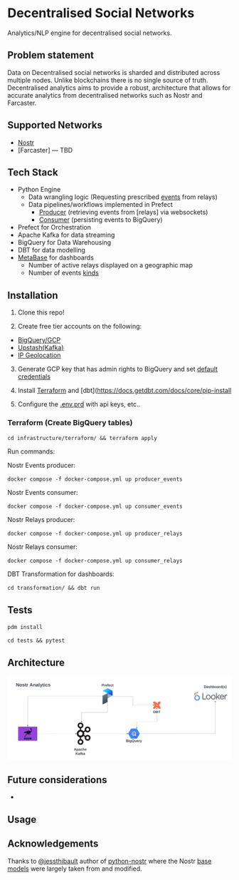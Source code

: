# Decentralised Social Networks

Analytics/NLP engine for decentralised social networks.

## Problem statement
Data on Decentralised social networks is sharded and distributed across multiple nodes. Unlike blockchains there is no single source of truth. Decentralised analytics aims to provide a robust, architecture that allows for accurate analytics from decentralised networks such as Nostr and Farcaster.

## Supported Networks
- [Nostr](https://nostr.com/)
- [Farcaster] — TBD

## Tech Stack
- Python Engine
  - Data wrangling logic (Requesting prescribed [events](src/nostr/relay.py) from relays)
  - Data pipelines/workflows implemented in Prefect
    - [Producer](src/kafka/producer.py) (retrieving events from [relays] via websockets)
    - [Consumer](src/kafka/consumer.py) (persisting events to BigQuery)
- Prefect for Orchestration
- Apache Kafka for data streaming
- BigQuery for Data Warehousing
- DBT for data modelling
- [MetaBase](https://www.metabase.com/) for dashboards
  - Number of active relays displayed on a geographic map
  - Number of events  [kinds](https://nostrdata.github.io/kinds/)

## Installation
1. Clone this repo!

2. Create free tier accounts on the following:
- [BigQuery/GCP](https://cloud.google.com/bigquery?hl=en)
- [Upstash(Kafka)](https://upstash.com/)
- [IP Geolocation](https://ipgeolocation.io/documentation.html)

3. Generate GCP key that has admin rights to BigQuery and set [default credentials](https://cloud.google.com/docs/authentication/provide-credentials-adc)

4. Install [Terraform](https://developer.hashicorp.com/terraform/install) and [dbt](https://docs.getdbt.com/docs/core/pip-install


5. Configure the [.env.prd](./.env.prd) with api keys, etc..

### Terraform (Create BigQuery tables)
```
cd infrastructure/terraform/ && terraform apply
```

Run commands:

Nostr Events producer:
```
docker compose -f docker-compose.yml up producer_events
```

Nostr Events consumer:
```
docker compose -f docker-compose.yml up consumer_events
```

Nostr Relays producer:
```
docker compose -f docker-compose.yml up producer_relays
```


Nostr Relays consumer:
```
docker compose -f docker-compose.yml up consumer_relays
```


DBT Transformation for dashboards:
```
cd transformation/ && dbt run
```

## Tests
```
pdm install
```
```
cd tests && pytest
```

## Architecture
![alt text](./architecture.png)
## Future considerations
-

## Usage

## Acknowledgements
Thanks to [@jessthibault](https://github.com/jeffthibault) author of [python-nostr](https://github.com/jeffthibault/python-nostr) where the Nostr [base models](src/nostr/) were largely taken from and modified.
